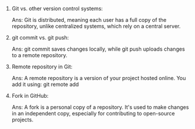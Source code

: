 1. Git vs. other version control systems:

    Ans: Git is distributed, meaning each user has a full copy of the repository, unlike centralized systems, which rely on a central server.

2. git commit vs. git push:

    Ans: git commit saves changes locally, while git push uploads changes to a remote repository.

3. Remote repository in Git:

    Ans: A remote repository is a version of your project hosted online. You add it using:
         git remote add <name> <url>

4. Fork in GitHub:

    Ans: A fork is a personal copy of a repository. It's used to make changes in an independent copy, especially for contributing to open-source projects.
